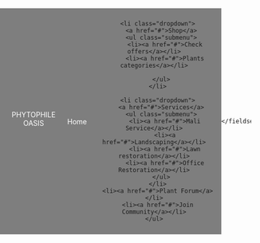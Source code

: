 <html>

<head>
  <style>
    /* Reset default styles */
    body,a
    ul,
    li {
      margin: 0;
      padding: 0;
      list-style: none;
    }

    /* Navigation styles */
    nav {
      background-image: url('https://wallpapers.com/wallpapers/various-colorful-plants-with-flowers-vector-art-jrkj1kt1fi7bxfnu.html');
      background-size: cover;
      background-position: center;
      color: #fff;
      position: fixed;
      top: 0;
      left: 0;
      width: 100%;
    }

    .menu {
      display: flex;
      justify-content: space-around;
      align-items: center;
      background-color: rgba(0, 0, 0, 0.5);
      padding: 10px;
    }

    .menu li {
      padding: 10px;
    }

    .menu a {
      color: #fff;
      text-decoration: none;
      transition: color 0.3s ease;
    }

    .menu a:hover {
      color: #ffd700;
    }

    /* Dropdown styles */
    .submenu {
      display: none;
      position: absolute;
      background-color: #444;
    }

    .menu li.dropdown:hover .submenu {
      display: block;
    }

    /* Media queries for smaller screens */
    @media screen and (max-width: 768px) {
      .menu {
        flex-direction: column;
        align-items: center;
      }

      .menu li {
        padding: 10px;
        text-align: center;
        border-top: 1px solid #ffffff;
      }

      .menu li.dropdown:hover .submenu {
        display: none;
      }

      .submenu {
        position: static;
        display: block;
        background-color: transparent;
      }
    }

    body {
      justify-content: center;

      display: flex;
      text-align: center;
      align-items: center;
      position: relative;
      height: 100vh;
      width: 1900px;
      background-image: url(https://images.pexels.com/photos/1379640/pexels-photo-1379640.jpeg?auto=compress&cs=tinysrgb&w=1260&h=750&dpr=1);
      background-size: cover;
      background-position: center;
      background-attachment: fixed;
      background-repeat: no-repeat;
      background-position: 50% 50%;
      padding-top: 50px;
    }

    #s:hover {
      border-radius: 10%;
      border-color: aqua;
      color: rgb(135, 144, 222);
      transform: rotate(5deg);
      transition: transform 1s;
    }

    #b:hover {
      background-color: rgb(107, 111, 189);
    }
  </style>
  <title>PhytophileOasis</title>
</head>

<body>

  <nav>
    <ul class="menu">
      <li><a href="#">PHYTOPHILE OASIS</a><p style="font-size: 10px;"></p></li>
      <br>
      <br>
      <br>
      <br>
      <br>
      <br>
      <li><a href="#">Home</a></li>

      <li class="dropdown">
        <a href="#">Shop</a>
        <ul class="submenu">
          <li><a href="#">Check offers</a></li>
          <li><a href="#">Plants categories</a></li>

        </ul>
      </li>

      <li class="dropdown">
        <a href="#">Services</a>
        <ul class="submenu">
          <li><a href="#">Mali Service</a></li>
          <li><a href="#">Landscaping</a></li>
          <li><a href="#">Lawn restoration</a></li>
          <li><a href="#">Office Restoration</a></li>
        </ul>
      </li>
      <li><a href="#">Plant Forum</a></li>
      <li><a href="#">Join Community</a></li>
    </ul>
  </nav>

  <div class="content">
    <!-- Your page content goes here -->
  </div>
 
      
    </fieldset>
  
</body>

</html>
